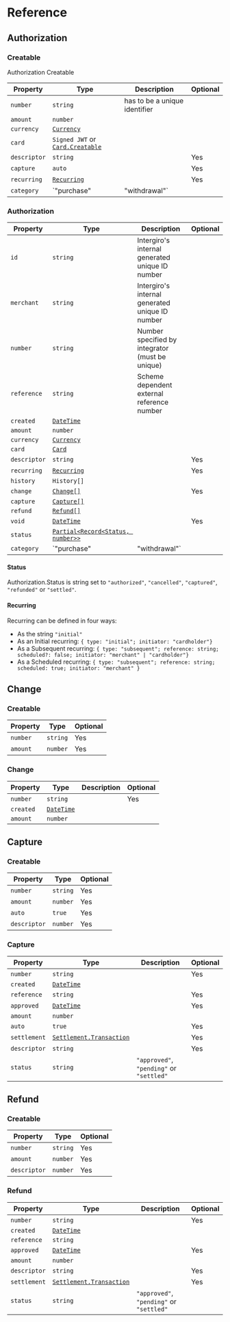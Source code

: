 # Reference
## Authorization

### Creatable

Authorization Creatable

| Property     | Type                                                           | Description                   | Optional |
|--------------|----------------------------------------------------------------|-------------------------------|----------|
| `number`     | `string`                                                       | has to be a unique identifier |          |
| `amount`     | `number`                                                       |                               |          |
| `currency`   | [`Currency`](../common/reference.html#currency)                |                               |          |
| `card`       | `Signed JWT` or [`Card.Creatable`](../card-api/reference.html) |                               |          |
| `descriptor` | `string`                                                       |                               | Yes      |
| `capture`    | `auto`                                                         |                               | Yes      |
| `recurring`  | [`Recurring`](./reference.html#recurring)                      |                               | Yes      |
| `category`   | `"purchase" | "withdrawal"`                                    |                               | Yes      |

### Authorization

| Property     | Type                                                         | Description                                     | Optional |
|--------------|--------------------------------------------------------------|-------------------------------------------------|----------|
| `id`         | `string`                                                     | Intergiro's internal generated unique ID number |          |
| `merchant`   | `string`                                                     | Intergiro's internal generated unique ID number |          |
| `number`     | `string`                                                     | Number specified by integrator (must be unique) |          |
| `reference`  | `string`                                                     | Scheme dependent external reference number      |          |
| `created`    | [`DateTime`](../common/reference.html#datetime)              |                                                 |          |
| `amount`     | `number`                                                     |                                                 |          |
| `currency`   | [`Currency`](../common/reference.html#currency)              |                                                 |          |
| `card`       | [`Card`](../card-api/reference.html#card)                    |                                                 |          |
| `descriptor` | `string`                                                     |                                                 | Yes      |
| `recurring`  | [`Recurring`](reference.html#recurring)                      |                                                 | Yes      |
| `history`    | `History[]`                                                  |                                                 |          |
| `change`     | [`Change[]`](./reference.html#change)                        |                                                 | Yes      |
| `capture`    | [`Capture[]`](./reference.html#capture)                      |                                                 |          |
| `refund`     | [`Refund[]`](./reference.html#refund)                        |                                                 |          |
| `void`       | [`DateTime`](../common/reference.html#datetime)              |                                                 | Yes      |
| `status`     | [`Partial<Record<Status, number>>`](./reference.html#status) |                                                 |          |
| `category`   | `"purchase" | "withdrawal"`                                  |                                                 | Yes      |

#### Status
Authorization.Status is string set to `"authorized"`, `"cancelled"`, `"captured"`, `"refunded"` or `"settled"`.

#### Recurring
Recurring can be defined in four ways: 
 - As the string `"initial"`
 - As an Initial recurring: `{ type: "initial"; initiator: "cardholder"}`
 - As a Subsequent recurring: `{ type: "subsequent"; reference: string; scheduled?: false; initiator: "merchant" | "cardholder"}`
 - As a Scheduled recurring: `{ type: "subsequent"; reference: string; scheduled: true; initiator: "merchant" }`
 
 ## Change
### Creatable

| Property | Type     | Optional |
|----------|----------|----------|
| `number` | `string` | Yes      |
| `amount` | `number` | Yes      |

### Change

| Property  | Type                                            | Description | Optional |
|-----------|-------------------------------------------------|-------------|----------|
| `number`  | `string`                                        |             | Yes      |
| `created` | [`DateTime`](../common/reference.html#datetime) |             |          |
| `amount`  | `number`                                        |             |          |




## Capture
### Creatable

| Property     | Type     | Optional |
|--------------|----------|----------|
| `number`     | `string` | Yes      |
| `amount`     | `number` | Yes      |
| `auto`       | `true`   | Yes      |
| `descriptor` | `number` | Yes      |

### Capture

| Property     | Type                                                                            | Description                              | Optional |
|--------------|---------------------------------------------------------------------------------|------------------------------------------|----------|
| `number`     | `string`                                                                        |                                          | Yes      |
| `created`    | [`DateTime`](../common/reference.html#datetime)                                 |                                          |          |
| `reference`  | `string`                                                                        |                                          | Yes      |
| `approved`   | [`DateTime`](../common/reference.html#datetime)                                 |                                          | Yes      |
| `amount`     | `number`                                                                        |                                          |          |
| `auto`       | `true`                                                                          |                                          | Yes      |
| `settlement` | [`Settlement.Transaction`](../settlement/reference.html#settlement-transaction) |                                          | Yes      |
| `descriptor` | `string`                                                                        |                                          | Yes      |
| `status`     | `string`                                                                        | `"approved"`, `"pending"` or `"settled"` |          |


## Refund
### Creatable

| Property     | Type     | Optional |
|--------------|----------|----------|
| `number`     | `string` | Yes      |
| `amount`     | `number` | Yes      |
| `descriptor` | `number` | Yes      |


### Refund

| Property     | Type                                                                            | Description                              | Optional |
|--------------|---------------------------------------------------------------------------------|------------------------------------------|----------|
| `number`     | `string`                                                                        |                                          | Yes      |
| `created`    | [`DateTime`](../common/reference.html#datetime)                                 |                                          |          |
| `reference`  | `string`                                                                        |                                          |          |
| `approved`   | [`DateTime`](../common/reference.html#datetime)                                 |                                          | Yes      |
| `amount`     | `number`                                                                        |                                          |          |
| `descriptor` | `string`                                                                        |                                          | Yes      |
| `settlement` | [`Settlement.Transaction`](../settlement/reference.html#settlement-transaction) |                                          | Yes      |
| `status`     | `string`                                                                        | `"approved"`, `"pending"` or `"settled"` |          |
